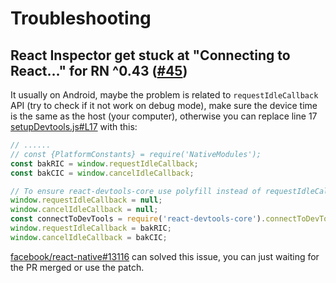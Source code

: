 # Troubleshooting

## React Inspector get stuck at "Connecting to React…" for RN ^0.43 ([#45](https://github.com/jhen0409/react-native-debugger/issues/45))

It usually on Android, maybe the problem is related to `requestIdleCallback` API (try to check if it not work on debug mode), make sure the device time is the same as the host (your computer), otherwise you can replace line 17 [setupDevtools.js#L17](https://github.com/facebook/react-native/blob/dba133a29194e300e9a2e9e6753f9d4e3a13c194/Libraries/Core/Devtools/setupDevtools.js#L17) with this:



```js
// ......
// const {PlatformConstants} = require('NativeModules');
const bakRIC = window.requestIdleCallback;
const bakCIC = window.cancelIdleCallback;

// To ensure react-devtools-core use polyfill instead of requestIdleCallback
window.requestIdleCallback = null;
window.cancelIdleCallback = null;
const connectToDevTools = require('react-devtools-core').connectToDevTools; // Line 17
window.requestIdleCallback = bakRIC;
window.cancelIdleCallback = bakCIC;
```

[facebook/react-native#13116](https://github.com/facebook/react-native/pull/13116) can solved this issue, you can just waiting for the PR merged or use the patch.
